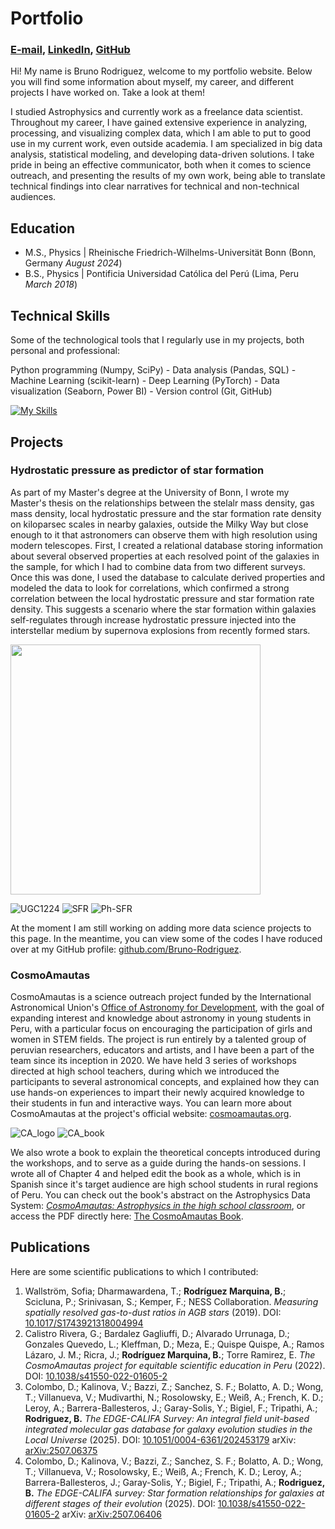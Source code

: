 # Portfolio

### [E-mail](mailto:rodriguez.bruno@pucp.pe), [LinkedIn](https://www.linkedin.com/in/bruno-cesar-rodriguez/), [GitHub](https://github.com/Bruno-Rodriguez)

Hi! My name is Bruno Rodriguez, welcome to my portfolio website. Below you will find some information about myself, my career, and different projects I have worked on. Take a look at them!

I studied Astrophysics and currently work as a freelance data scientist. Throughout my career, I have gained extensive experience in analyzing, processing, and visualizing complex data, which I am able to put to good use in my current work, even outside academia. I am specialized in big data analysis, statistical modeling, and developing data-driven solutions. I take pride in being an effective communicator, both when it comes to science outreach, and presenting the results of my own work, being able to translate technical findings into clear narratives for technical and non-technical audiences.

## Education					       		
- M.S., Physics	| Rheinische Friedrich-Wilhelms-Universität Bonn (Bonn, Germany _August 2024_)
- B.S., Physics | Pontificia Universidad Católica del Perú (Lima, Peru _March 2018_)

## Technical Skills
Some of the technological tools that I regularly use in my projects, both personal and professional:

Python programming (Numpy, SciPy) - Data analysis (Pandas, SQL) - Machine Learning (scikit-learn) - Deep Learning (PyTorch) - Data visualization (Seaborn, Power BI) - Version control (Git, GitHub)

[![My Skills](https://skillicons.dev/icons?i=py,postgres,anaconda,pytorch,sklearn,vscode,git,github,latex&theme=light)](https://skillicons.dev)

## Projects

### Hydrostatic pressure as predictor of star formation
As part of my Master's degree at the University of Bonn, I wrote my Master's thesis on the relationships between the stelalr mass density, gas mass density, local hydrostatic pressure and the star formation rate density on kiloparsec scales in nearby galaxies, outside the Milky Way but close enough to it that astronomers can observe them with high resolution using modern telescopes. First, I created a relational database storing information about several observed properties at each resolved point of the galaxies in the sample, for which I had to combine data from two different surveys. Once this was done, I used the database to calculate derived properties and modeled the data to look for correlations, which confirmed a strong correlation between the local hydrostatic pressure and star formation rate density. This suggests a scenario where the star formation within galaxies self-regulates through increase hydrostatic pressure injected into the interstellar medium by supernova explosions from recently formed stars.

<img src="/assets/UGC12224_SDSS.png" width="400">

![UGC1224](/assets/UGC12224_SDSS.png) ![SFR](/assets/UGC12224_SSFR.png) ![Ph-SFR](/assets/Ph-SFR_types.png)

At the moment I am still working on adding more data science projects to this page. In the meantime, you can view some of the codes I have roduced over at my GitHub profile: [github.com/Bruno-Rodriguez](https://github.com/Bruno-Rodriguez).

### CosmoAmautas

CosmoAmautas is a science outreach project funded by the International Astronomical Union's [Office of Astronomy for Development](https://astro4dev.org/), with the goal of expanding interest and knowledge about astronomy in young students in Peru, with a particular focus on encouraging the participation of girls and women in STEM fields. The project is run entirely by a talented group of peruvian researchers, educators and artists, and I have been a part of the team since its inception in 2020. We have held 3 series of workshops directed at high school teachers, during which we introduced the participants to several astronomical concepts, and explained how they can use hands-on experiences to impart their newly acquired knowledge to their students in fun and interactive ways. You can learn more about CosmoAmautas at the project's official website: [cosmoamautas.org](https://www.cosmoamautas.org/).

![CA_logo](/assets/logo2.png) ![CA_book](/assets/CA_book_cover.png)

We also wrote a book to explain the theoretical concepts introduced during the workshops, and to serve as a guide during the hands-on sessions. I wrote all of Chapter 4 and helped edit the book as a whole, which is in Spanish since it's target audience are high school students in rural regions of Peru. You can check out the book's abstract on the Astrophysics Data System: [_CosmoAmautas: Astrophysics in the high school classroom_](https://ui.adsabs.harvard.edu/abs/2021arXiv210911945C/abstract), or access the PDF directly here: [The CosmoAmautas Book](https://arxiv.org/pdf/2109.11945).

## Publications
Here are some scientific publications to which I contributed:

1. Wallström, Sofia; Dharmawardena, T.; **Rodríguez Marquina, B.**; Scicluna, P.; Srinivasan, S.; Kemper, F.; NESS Collaboration. _Measuring spatially resolved gas-to-dust ratios in AGB stars_ (2019). DOI: [10.1017/S1743921318004994](https://www.cambridge.org/core/journals/proceedings-of-the-international-astronomical-union/article/measuring-spatially-resolved-gastodust-ratios-in-agb-stars/735E39DA4DD01597A73FA2A077F06475)
2. Calistro Rivera, G.; Bardalez Gagliuffi, D.; Alvarado Urrunaga, D.; Gonzales Quevedo, L.; Kleffman, D.; Meza, E.; Quispe Quispe, A.; Ramos Lázaro, J. M.; Ricra, J.; **Rodríguez Marquina, B.**; Torre Ramirez, E. _The CosmoAmautas project for equitable scientific education in Peru_ (2022). DOI: [10.1038/s41550-022-01605-2](https://www.nature.com/articles/s41550-022-01605-2)
3. Colombo, D.; Kalinova, V.; Bazzi, Z.; Sanchez, S. F.; Bolatto, A. D.; Wong, T.; Villanueva, V.; Mudivarthi, N.; Rosolowsky, E.; Weiß, A.; French, K. D.; Leroy, A.; Barrera-Ballesteros, J.; Garay-Solis, Y.; Bigiel, F.; Tripathi, A.; **Rodriguez, B.** _The EDGE-CALIFA Survey: An integral field unit-based integrated molecular gas database for galaxy evolution studies in the Local Universe_ (2025). DOI: [10.1051/0004-6361/202453179](https://www.aanda.org/articles/aa/full_html/2025/07/aa53179-24/aa53179-24.html) arXiv: [arXiv:2507.06375](https://arxiv.org/abs/2507.06375)
4. Colombo, D.; Kalinova, V.; Bazzi, Z.; Sanchez, S. F.; Bolatto, A. D.; Wong, T.; Villanueva, V.; Rosolowsky, E.; Weiß, A.; French, K. D.; Leroy, A.; Barrera-Ballesteros, J.; Garay-Solis, Y.; Bigiel, F.; Tripathi, A.; **Rodriguez, B.** _The EDGE-CALIFA survey: Star formation relationships for galaxies at different stages of their evolution_ (2025). DOI: [10.1038/s41550-022-01605-2](https://www.aanda.org/articles/aa/full_html/2025/07/aa53217-24/aa53217-24.html) arXiv: [arXiv:2507.06406](https://arxiv.org/abs/2507.06406)
